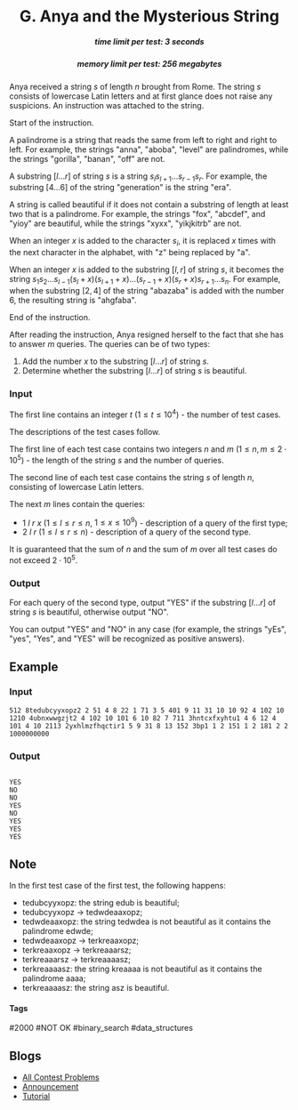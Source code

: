 <h1 style='text-align: center;'> G. Anya and the Mysterious String</h1>

<h5 style='text-align: center;'>time limit per test: 3 seconds</h5>
<h5 style='text-align: center;'>memory limit per test: 256 megabytes</h5>

Anya received a string $s$ of length $n$ brought from Rome. The string $s$ consists of lowercase Latin letters and at first glance does not raise any suspicions. An instruction was attached to the string.

Start of the instruction.

A palindrome is a string that reads the same from left to right and right to left. For example, the strings "anna", "aboba", "level" are palindromes, while the strings "gorilla", "banan", "off" are not.

A substring $[l \ldots r]$ of string $s$ is a string $s_l s_{l+1} \ldots s_{r-1} s_r$. For example, the substring $[4 \ldots 6]$ of the string "generation" is the string "era".

A string is called beautiful if it does not contain a substring of length at least two that is a palindrome. For example, the strings "fox", "abcdef", and "yioy" are beautiful, while the strings "xyxx", "yikjkitrb" are not.

When an integer $x$ is added to the character $s_i$, it is replaced $x$ times with the next character in the alphabet, with "z" being replaced by "a".

When an integer $x$ is added to the substring $[l, r]$ of string $s$, it becomes the string $s_1 s_2 \ldots s_{l-1} (s_l + x) (s_{l+1} + x) \ldots (s_{r-1} + x) (s_r + x) s_{r+1} \ldots s_n$. For example, when the substring $[2, 4]$ of the string "abazaba" is added with the number $6$, the resulting string is "ahgfaba".

End of the instruction.

After reading the instruction, Anya resigned herself to the fact that she has to answer $m$ queries. The queries can be of two types:

1. Add the number $x$ to the substring $[l \ldots r]$ of string $s$.
2. Determine whether the substring $[l \ldots r]$ of string $s$ is beautiful.
### Input

The first line contains an integer $t$ ($1 \le t \le 10^4$) - the number of test cases.

The descriptions of the test cases follow.

The first line of each test case contains two integers $n$ and $m$ ($1 \le n, m \le 2 \cdot 10^5$) - the length of the string $s$ and the number of queries.

The second line of each test case contains the string $s$ of length $n$, consisting of lowercase Latin letters.

The next $m$ lines contain the queries:

* $1$ $l$ $r$ $x$ ($1 \le l \le r \le n$, $1 \le x \le 10^9$) - description of a query of the first type;
* $2$ $l$ $r$ ($1 \le l \le r \le n$) - description of a query of the second type.

It is guaranteed that the sum of $n$ and the sum of $m$ over all test cases do not exceed $2 \cdot 10^5$.

### Output

For each query of the second type, output "YES" if the substring $[l \ldots r]$ of string $s$ is beautiful, otherwise output "NO".

You can output "YES" and "NO" in any case (for example, the strings "yEs", "yes", "Yes", and "YES" will be recognized as positive answers).

## Example

### Input


```text
512 8tedubcyyxopz2 2 51 4 8 22 1 71 3 5 401 9 11 31 10 10 92 4 102 10 1210 4ubnxwwgzjt2 4 102 10 101 6 10 82 7 711 3hntcxfxyhtu1 4 6 12 4 101 4 10 2113 2yxhlmzfhqctir1 5 9 31 8 13 152 3bp1 1 2 151 1 2 181 2 2 1000000000
```
### Output

```text

YES
NO
NO
YES
NO
YES
YES
YES

```
## Note

In the first test case of the first test, the following happens:

* tedubcyyxopz: the string edub is beautiful;
* tedubcyyxopz $\to$ tedwdeaaxopz;
* tedwdeaaxopz: the string tedwdea is not beautiful as it contains the palindrome edwde;
* tedwdeaaxopz $\to$ terkreaaxopz;
* terkreaaxopz $\to$ terkreaaarsz;
* terkreaaarsz $\to$ terkreaaaasz;
* terkreaaaasz: the string kreaaaa is not beautiful as it contains the palindrome aaaa;
* terkreaaaasz: the string asz is beautiful.


#### Tags 

#2000 #NOT OK #binary_search #data_structures 

## Blogs
- [All Contest Problems](../Codeforces_Round_903_(Div._3).md)
- [Announcement](../blogs/Announcement.md)
- [Tutorial](../blogs/Tutorial.md)
